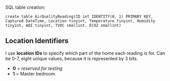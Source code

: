 SQL table creation:
```
create table AirQualityReading(ID int IDENTITY(0, 1) PRIMARY KEY, Captured DateTime, Location tinyint, Temperature tinyint, Humidity tinyint, AQI tinyint, TVOC smallint, ECO2 smallint)
```

## Location Identifiers
I use **location IDs** to specify which part of the home each reading is for. Can be 0-7, eight unique values, because it is represented by 3 bits.
- **0** = *reserved for testing*
- **1** = Master bedroom